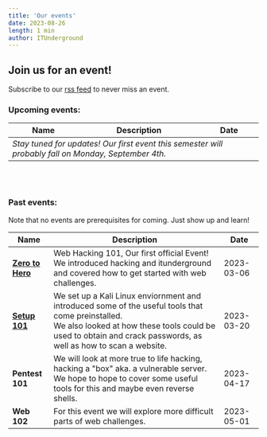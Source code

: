 ```yaml
---
title: 'Our events'
date: 2023-08-26
length: 1 min
author: ITUnderground
---
```


## Join us for an event!

Subscribe to our [rss feed](http://itunderground.dk/rss/events.xml) to never miss an event.

### Upcoming events:

<table>
	<thead>
		<tr>
			<th>Name</th>
			<th>Description</th>
			<th>Date</th>
		</tr>
	</thead>
	<tbody>
		<tr>
			<td colspan=3><em>Stay tuned for updates! Our first event this semester will probably fall on Monday, September 4th.</em></td>
		</tr>
	</tbody>
</table>

<br>
<br>

### Past events:

Note that no events are prerequisites for coming. Just show up and learn!

| Name                                                                                                                     | Description                                                                                                                                                                                                            | Date       |
| ------------------------------------------------------------------------------------------------------------------------ | ---------------------------------------------------------------------------------------------------------------------------------------------------------------------------------------------------------------------- | ---------- |
| **[Zero to Hero](https://docs.google.com/presentation/d/1NKq6T3BsB07zz03xzss2HTeou0ufYaHw2_7G90WLALU/edit?usp=sharing)** | Web Hacking 101, Our first official Event!<br>We introduced hacking and itunderground and covered how to get started with web challenges.                                                                              | 2023-03-06 |
| **[Setup 101](https://docs.google.com/presentation/d/1Gf1oz5B81gZTHK6ECNtXGcdvrAQvLICyXcp0jkXK0oc/edit?usp=sharing)**    | We set up a Kali Linux enviornment and introduced some of the useful tools that come preinstalled.<br>We also looked at how these tools could be used to obtain and crack passwords, as well as how to scan a website. | 2023-03-20 |
| **Pentest 101**                                                                                                          | We will look at more true to life hacking, hacking a "box" aka. a vulnerable server. We hope to hope to cover some useful tools for this and maybe even reverse shells.                                                | 2023-04-17 |
| **Web 102**                                                                                                              | For this event we will explore more difficult parts of web challenges.                                                                                                                                                 | 2023-05-01 |
